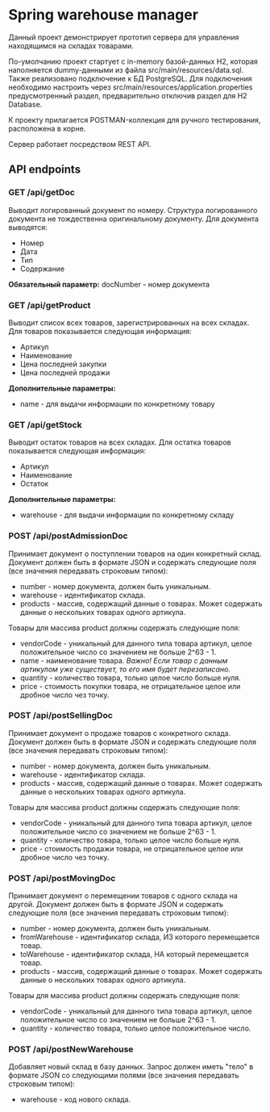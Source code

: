 # Spring warehouse manager

Данный проект демонстрирует прототип сервера для управления находящимся на складах товарами.

По-умолчанию проект стартует с in-memory базой-данных H2, которая наполняется dummy-данными из файла src/main/resources/data.sql. 
Также реализовано подключение к БД PostgreSQL. Для подключения необходимо настроить через src/main/resources/application.properties предусмотренный раздел, предварительно отключив раздел для H2 Database.

К проекту прилагается POSTMAN-коллекция для ручного тестирования, расположена в корне.

Сервер работает посредством REST API.

## API endpoints

### GET /api/getDoc
Выводит логированный документ по номеру. Структура логированного документа не тождественна оригинальному документу.
Для документа выводятся:
* Номер
* Дата
* Тип
* Содержание

**Обязательный параметр:**
docNumber - номер документа

### GET /api/getProduct
Выводит список всех товаров, зарегистрированных на всех складах. 
Для товаров показывается следующая информация:
* Артикул
* Наименование
* Цена последней закупки
* Цена последней продажи

**Дополнительные параметры:**
* name - для выдачи информации по конкретному товару

### GET /api/getStock
Выводит остаток товаров на всех складах. 
Для остатка товаров показывается следующая информация:
* Артикул
* Наименование
* Остаток

**Дополнительные параметры:**
* warehouse - для выдачи информации по конкретному складу


### POST /api/postAdmissionDoc
Принимает документ о поступлении товаров на один конкретный склад. 
Документ должен быть в формате JSON и содержать следующие поля (все значения передавать строковым типом):
* number - номер документа, должен быть уникальным.
* warehouse - идентификатор склада.
* products - массив, содержащий данные о товарах. Может содержать данные о нескольких товарах одного артикула.

Товары для массива product должны содержать следующие поля:
* vendorCode - уникальный для данного типа товара артикул, целое положительное число со значением не больше 2^63 - 1.
* name - наименование товара. *Важно! Если товар с данным артикулом уже существует, то его имя будет перезаписано.*
* quantity - количество товара, только целое число больше нуля.
* price - стоимость покупки товара, не отрицательное целое или дробное число чез точку.

### POST /api/postSellingDoc
Принимает документ о продаже товаров с конкретного склада. 
Документ должен быть в формате JSON и содержать следующие поля (все значения передавать строковым типом):
* number - номер документа, должен быть уникальным.
* warehouse - идентификатор склада.
* products - массив, содержащий данные о товарах. Может содержать данные о нескольких товарах одного артикула.

Товары для массива product должны содержать следующие поля:
* vendorCode - уникальный для данного типа товара артикул, целое положительное число со значением не больше 2^63 - 1.
* quantity - количество товара, только целое число больше нуля.
* price - стоимость продажи товара, не отрицательное целое или дробное число чез точку.

### POST /api/postMovingDoc
Принимает документ о перемещении товаров с одного склада на другой. 
Документ должен быть в формате JSON и содержать следующие поля (все значения передавать строковым типом):
* number - номер документа, должен быть уникальным.
* fromWarehouse - идентификатор склада, ИЗ которого перемещается товар.
* toWarehouse - идентификатор склада, НА который перемещается товар.
* products - массив, содержащий данные о товарах. Может содержать данные о нескольких товарах одного артикула.

Товары для массива product должны содержать следующие поля:
* vendorCode - уникальный для данного типа товара артикул, целое положительное число со значением не больше 2^63 - 1.
* quantity - количество товара, только целое положительное число.

### POST /api/postNewWarehouse
Добавляет новый склад в базу данных. Запрос должен иметь "тело" в формате JSON со следующими полями (все значения передавать строковым типом):
* warehouse - код нового склада.

